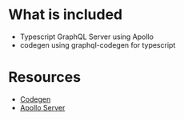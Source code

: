 # What is included 
* Typescript GraphQL Server using Apollo
* codegen using graphql-codegen for typescript

# Resources 
* [Codegen](https://github.com/dotansimha/graphql-code-generator/blob/master/docs/plugins/typescript-resolvers.md)
* [Apollo Server](https://github.com/apollographql/apollo-server/tree/master/packages/apollo-server-express)
